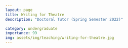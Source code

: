 ```yaml
---
layout: page
title: Writing for Theatre
description: "Doctoral Tutor (Spring Semester 2022)"

category: undergraduate
importance: 99
img: assets/img/teaching/writing-for-theatre.jpg
---
```

